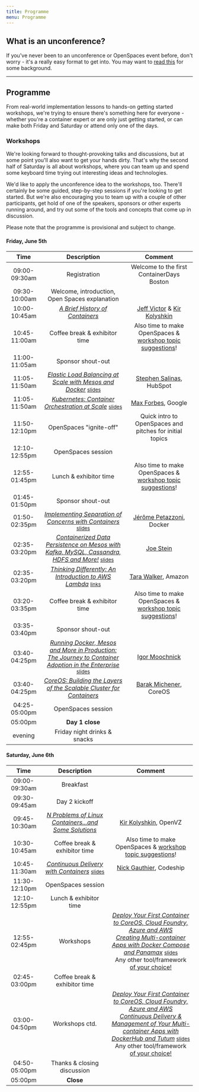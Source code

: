```yaml
---
title: Programme
menu: Programme
---
```


## What is an unconference?

If you've never been to an unconference or OpenSpaces event before, don't worry - it's a really easy format to get into. You may want to [read this](http://en.wikipedia.org/wiki/Unconference) for some background.

----

## Programme

From real-world implementation lessons to hands-on getting started workshops, we're trying to ensure there's something here for everyone - whether you're a container expert or are only just getting started, or can make both Friday and Saturday or attend only one of the days.

### <a name="workshops"></a>Workshops

We're looking forward to thought-provoking talks and discussions, but at some point you'll also want to get your hands dirty. That's why the second half of Saturday is all about workshops, where you can team up and spend some keyboard time trying out interesting ideas and technologies.

We'd like to apply the unconference idea to the workshops, too. There'll certainly be some guided, step-by-step sessions if you're looking to get started. But we're also encouraging you to team up with a couple of other participants, get hold of one of the speakers, sponsors or other experts running around, and try out some of the tools and concepts that come up in discussion.

Please note that the programme is provisional and subject to change.

#### Friday, June 5th

| Time    | Description          | Comment |
|:-----------:|:-------------:|:-----------:|
| 09:00-09:30am | Registration | Welcome to the first ContainerDays Boston |
| 09:30-10:00am | Welcome, introduction, Open Spaces explanation | |
| 10:00-10:45am | _[A Brief History of Containers](/programme#briefhist)_ | [Jeff Victor](../#speakers) & [Kir Kolyshkin](../#speakers) |
| 10:45-11:00am | Coffee break & exhibitor time | Also time to make OpenSpaces & [workshop topic suggestions](../#workshops)! |
| 11:00-11:05am | Sponsor shout-out | |
| 11:05-11:50am | _[Elastic Load Balancing at Scale with Mesos and Docker](/programme#elbatscale)_ <span style="font-size: smaller"> [slides](http://slides.com/stephensalinas-1/hubspot-container-days-2015)</span> | [Stephen Salinas](../#speakers), HubSpot |
| 11:05-11:50am | _[Kubernetes: Container Orchestration at Scale](/programme#kubern)_ <span style="font-size: smaller"> [slides](https://speakerdeck.com/mbforbes/kubernetes-container-orchestration-at-scale)</span> | [Max Forbes](../#speakers), Google |
| 11:50-12:10pm | OpenSpaces "ignite-off" | Quick intro to OpenSpaces and pitches for initial topics |
| 12:10-12:55pm | OpenSpaces session | |
| 12:55-01:45pm | Lunch & exhibitor time | Also time to make OpenSpaces & [workshop topic suggestions](../#workshops)! |
| 01:45-01:50pm | Sponsor shout-out | |
| 01:50-02:35pm | _[Implementing Separation of Concerns with Containers](/programme#sepconcerns)_ <span style="font-size: smaller"> [slides](http://www.slideshare.net/jpetazzo/implementing-separation-of-concerns-with-docker-and-containers)</span> | [J&eacute;r&ocirc;me Petazzoni](../#speakers), Docker |
| 02:35-03:20pm | _[Containerized Data Persistence on Mesos with Kafka, MySQL, Cassandra, HDFS and More!](/programme#persist)_ <span style="font-size: smaller"> [slides](http://www.slideshare.net/mobile/charmalloc/containerized-data-persistence-on-mesos)</span> | [Joe Stein](../#speakers) |
| 02:35-03:20pm | _[Thinking Differently: An Introduction to AWS Lambda](/programme#lambda)_ <span style="font-size: smaller"> [links](http://dynamicinfradays.org/events/2015-boston/aws-lambda-links.pdf)</span> | [Tara Walker](../#speakers), Amazon |
| 03:20-03:35pm | Coffee break & exhibitor time | Also time to make OpenSpaces & [workshop topic suggestions](../#workshops)! |
| 03:35-03:40pm | Sponsor shout-out | |
| 03:40-04:25pm | _[Running Docker, Mesos and More in Production: The Journey to Container Adoption in the Enterprise](/programme#journey)_ <span style="font-size: smaller"> [slides](http://www.slideshare.net/igor.moochnick/the-journey-to-container-adoption-in-enterprise)</span> | [Igor Moochnick](../#speakers) |
| 03:40-04:25pm | _[CoreOS: Building the Layers of the Scalable Cluster for Containers](/programme#layers)_ | [Barak Michener](../#speakers), CoreOS |
| 04:25-05:00pm | OpenSpaces session | |
| 05:00pm | **Day 1 close** | |
| evening | Friday night drinks & snacks | |

#### Saturday, June 6th

| Time    | Description          | Comment |
|:-----------:|:-------------:|:-----------:|
| 09:00-09:30am | Breakfast | |
| 09:30-09:45am | Day 2 kickoff | |
| 09:45-10:30am | _[N Problems of Linux Containers...and Some Solutions](/programme#nproblems)_ | [Kir Kolyshkin](../#speakers), OpenVZ |
| 10:30-10:45am | Coffee break & exhibitor time | Also time to make OpenSpaces & [workshop topic suggestions](../#workshops)! |
| 10:45-11:30am | _[Continuous Delivery with Containers](/programme#cdwithcontainers)_ <span style="font-size: smaller"> [slides](https://docs.google.com/presentation/d/1PZgviI4BehxNHkONj1XJdp8HYb3t2x77Mk71LIRGfhQ/present?slide=id.p)</span> | [Nick Gauthier](../#speakers), Codeship |
| 11:30-12:10pm | OpenSpaces session | |
| 12:10-12:55pm | Lunch & exhibitor time | |
| 12:55-02:45pm | Workshops | _[Deploy Your First Container to CoreOS, Cloud Foundry, Azure and AWS](/programme#firstc)_<br/>_[Creating Multi-container Apps with Docker Compose and Panamax](/programme#dcpana)_ <span style="font-size: smaller"> [slides](http://www.slideshare.net/jonasrosland/docker-compose-and-panamax-containerdays-boston-june-2015)</span><br/>Any other tool/framework [of your choice!](../#workshops) |
| 02:45-03:00pm | Coffee break & exhibitor time | |
| 03:00-04:50pm | Workshops ctd. | _[Deploy Your First Container to CoreOS, Cloud Foundry, Azure and AWS](/programme#firstc)_<br/>_[Continuous Delivery & Management of Your Multi-container Apps with DockerHub and Tutum](/programme#tutum)_ <span style="font-size: smaller"> [slides](http://www.slideshare.net/borjaburgos/containerdays-2015)</span><br/>Any other tool/framework [of your choice!](../#workshops) |
| 04:50-05:00pm | Thanks & closing discussion | |
| 05:00pm | **Close** | |
